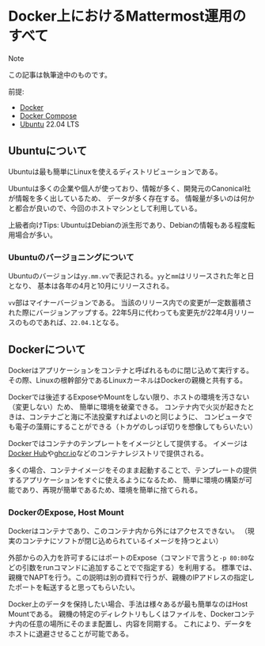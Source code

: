 # Docker上におけるMattermost運用のすべて

> [!NOTE]
> この記事は執筆途中のものです。

前提:

- [Docker](https://www.docker.com/)
- [Docker Compose](https://docs.docker.com/compose/)
- [Ubuntu](https://ubuntu.com/) 22.04 LTS

## Ubuntuについて

Ubuntuは最も簡単にLinuxを使えるディストリビューションである。

Ubuntuは多くの企業や個人が使っており、情報が多く、開発元のCanonical社が情報を多く出しているため、
データが多く存在する。
情報量が多いのは何かと都合が良いので、今回のホストマシンとして利用している。

上級者向けTips: UbuntuはDebianの派生形であり、Debianの情報もある程度転用場合が多い。

### Ubuntuのバージョニングについて

Ubuntuのバージョンは`yy.mm.vv`で表記される。`yy`と`mm`はリリースされた年と日となり、
基本は各年の4月と10月にリリースされる。

`vv`部はマイナーバージョンである。
当該のリリース内での変更が一定数蓄積された際にバージョンアップする。22年5月に代わっても変更先が22年4月リリースのものであれば、`22.04.1`となる。

## Dockerについて

Dockerはアプリケーションをコンテナと呼ばれるものに閉じ込めて実行する。
その際、Linuxの根幹部分であるLinuxカーネルはDockerの親機と共有する。

Dockerでは後述するExposeやMountをしない限り、ホストの環境を汚さない（変更しない）ため、
簡単に環境を破棄できる。
コンテナ内で火災が起きたときは、コンテナごと海に不法投棄すればよいのと同じように、
コンピュータでも電子の藻屑にすることができる（トカゲのしっぽ切りを想像してもらいたい）

Dockerではコンテナのテンプレートをイメージとして提供する。
イメージは[Docker Hub](https://hub.docker.com/)や[ghcr.io](https://github.com/features/packages)などのコンテナレジストリで提供される。

多くの場合、コンテナイメージをそのまま起動することで、テンプレートの提供するアプリケーションをすぐに使えるようになるため、
簡単に環境の構築が可能であり、再現が簡単であるため、環境を簡単に捨てられる。

### DockerのExpose, Host Mount

Dockerはコンテナであり、このコンテナ内から外にはアクセスできない。
（現実のコンテナにソフトが閉じ込められているイメージを持つとよい）

外部からの入力を許可するにはポートのExpose（コマンドで言うと`-p 80:80`などの引数をrunコマンドに追加することでで指定する）を利用する。
標準では、親機でNAPTを行う。この説明は別の資料で行うが、親機のIPアドレスの指定したポートを転送すると思ってもらいたい。

Docker上のデータを保持したい場合、手法は様々あるが最も簡単なのはHost Mountである。
親機の特定のディレクトリもしくはファイルを、Dockerコンテナ内の任意の場所にそのまま配置し、内容を同期する。
これにより、データをホストに退避させることが可能である。
